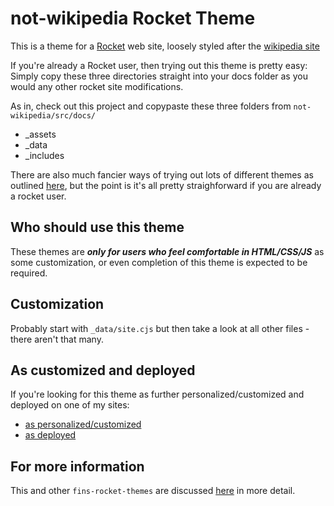 # not-wikipedia Rocket Theme

This is a theme for a [Rocket](https://rocket.modern-web.dev/) web site, loosely styled after the [wikipedia site](https://en.wikipedia.org/)

If you're already a Rocket user, then trying out this theme is pretty easy: Simply copy these three directories straight into your docs folder as you would any other rocket site modifications.

As in, check out this project and copypaste these three folders from `not-wikipedia/src/docs/`

- _assets
- _data
- _includes

There are also much fancier ways of trying out lots of different themes as outlined [here](https://webappwriter.com/rocket-themes/all/installation/), but the point is it's all pretty straighforward if you are already a rocket user.

## Who should use this theme

These themes are _**only for users who feel comfortable in HTML/CSS/JS**_ as some customization, or even completion of this theme is expected to be required.

## Customization

Probably start with `_data/site.cjs` but then take a look at all other files - there aren't that many.

## As customized and deployed

If you're looking for this theme as further personalized/customized and deployed on one of my sites:

- [as personalized/customized](https://github.com/petecarapetyan/jeren)
- [as deployed](https://jeren-5de92.web.app/)

## For more information

This and other `fins-rocket-themes` are discussed [here](https://webappwriter.com/rocket-themes/) in more detail.
